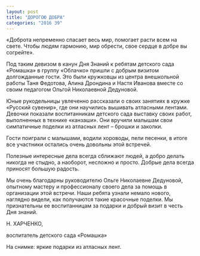 ```yaml
---
layout: post
title: "ДОРОГОЮ ДОБРА"
categories: "2016 39"
---
```


«Доброта непременно спасает весь мир, помогает расти всем на свете. Чтобы людям гармонию, мир обрести, свое сердце в добре вы согрейте».

Под таким девизом в канун Дня Знаний к ребятам детского сада «Ромашка» в группу «Облачко» пришли с добрым визитом долгожданные гости. Это были кружковцы из центра внешкольной работы Таня Федотова, Алина Дрондина и Настя Иванова вместе со своим педагогом Ольгой Николаевной Дедуновой.

Юные рукодельницы увлеченно рассказали о своих занятиях в кружке «Русский сувенир», где они научились вышивать атласными лентами. Девочки показали воспитанникам детского сада выставку своих работ, выполненных в технике «канзаши». Они вручили малышам свои симпатичные поделки из атласных лент – брошки и заколки.

Гости поиграли с малышами, водили хороводы, пели песенки, в итоге все участники остались очень довольны этой встречей.

Полезные интересные дела всегда сближают людей, а добро делать никогда не стыдно, а наоборот, несложно и просто. Добрые дела всегда приносят большую радость.

Мы очень благодарны руководителю Ольге Николаевне Дедуновой, опытному мастеру и профессионалу своего дела за помощь в организации этой встречи. Наши ребята узнали немало нового, наглядно видели, как получаются такие красочные поделки. Мы признательны ее воспитанницам за подарки и добрый визит в честь Дня знаний.

Н. ХАРЧЕНКО,

воспитатель детского сада «Ромашка»

На снимке: яркие подарки из атласных лент.



